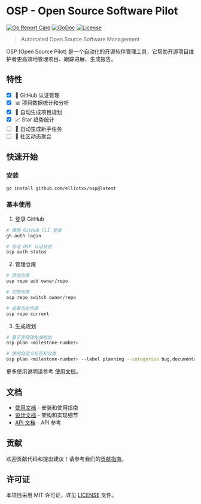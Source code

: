 # OSP - Open Source Software Pilot

[![Go Report Card](https://goreportcard.com/badge/github.com/elliotxx/osp)](https://goreportcard.com/report/github.com/elliotxx/osp)
[![GoDoc](https://godoc.org/github.com/elliotxx/osp?status.svg)](https://godoc.org/github.com/elliotxx/osp)
[![License](https://img.shields.io/github/license/elliotxx/osp.svg)](https://github.com/elliotxx/osp/blob/main/LICENSE)

> Automated Open Source Software Management

OSP (Open Source Pilot) 是一个自动化的开源软件管理工具，它帮助开源项目维护者更高效地管理项目、跟踪进展、生成报告。

## 特性

- [x] 🔑 GitHub 认证管理
- [x] 📊 项目数据统计和分析
- [x] 📝 自动生成项目规划
- [x] 📈 Star 趋势统计
- [ ] 📝 自动生成新手任务
- [ ] 📅 社区动态聚合

## 快速开始

### 安装

```bash
go install github.com/elliotxx/osp@latest
```

### 基本使用

1. 登录 GitHub
```bash
# 使用 GitHub CLI 登录
gh auth login

# 验证 OSP 认证状态
osp auth status
```

2. 管理仓库
```bash
# 添加仓库
osp repo add owner/repo

# 切换仓库
osp repo switch owner/repo

# 查看当前仓库
osp repo current
```

3. 生成规划
```bash
# 基于里程碑生成规划
osp plan <milestone-number>

# 使用自定义标签和分类
osp plan <milestone-number> --label planning --categories bug,documentation,enhancement
```

更多使用说明请参考 [使用文档](docs/usage/README.md)。

## 文档

- [使用文档](docs/usage/README.md) - 安装和使用指南
- [设计文档](docs/design/README.md) - 架构和实现细节
- [API 文档](docs/api/README.md) - API 参考

## 贡献

欢迎贡献代码和提出建议！请参考我们的[贡献指南](CONTRIBUTING.md)。

## 许可证

本项目采用 MIT 许可证，详见 [LICENSE](LICENSE) 文件。
